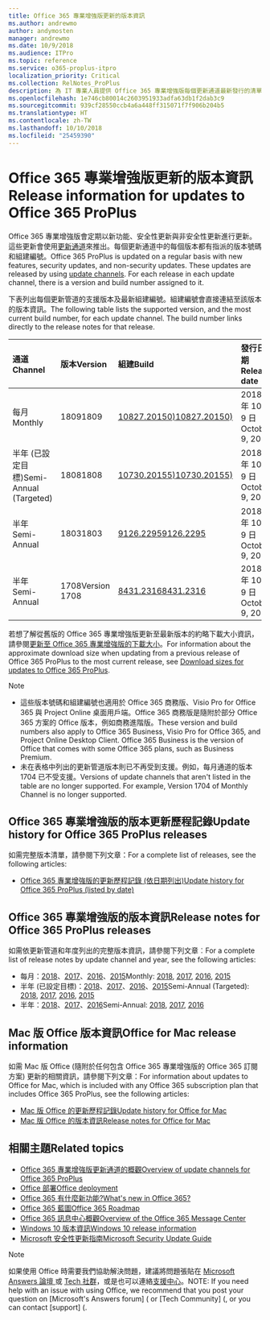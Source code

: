 ```yaml
---
title: Office 365 專業增強版更新的版本資訊
ms.author: andrewmo
author: andymosten
manager: andrewmo
ms.date: 10/9/2018
ms.audience: ITPro
ms.topic: reference
ms.service: o365-proplus-itpro
localization_priority: Critical
ms.collection: RelNotes_ProPlus
description: 為 IT 專業人員提供 Office 365 專業增強版每個更新通道最新發行的清單，以及版本資訊和更新歷程記錄的連結
ms.openlocfilehash: 1e746cb80014c2603951933adfa63db1f2dab3c9
ms.sourcegitcommit: 939cf28550ccb4a6a448ff315071f7f906b204b5
ms.translationtype: HT
ms.contentlocale: zh-TW
ms.lasthandoff: 10/10/2018
ms.locfileid: "25459390"
---
```

# <a name="release-information-for-updates-to-office-365-proplus"></a><span data-ttu-id="afc1e-103">Office 365 專業增強版更新的版本資訊</span><span class="sxs-lookup"><span data-stu-id="afc1e-103">Release information for updates to Office 365 ProPlus</span></span>

<span data-ttu-id="afc1e-p101">Office 365 專業增強版會定期以新功能、安全性更新與非安全性更新進行更新。這些更新會使用[更新通道](https://docs.microsoft.com/DeployOffice/overview-of-update-channels-for-office-365-proplus)來推出。每個更新通道中的每個版本都有指派的版本號碼和組建編號。</span><span class="sxs-lookup"><span data-stu-id="afc1e-p101">Office 365 ProPlus is updated on a regular basis with new features, security updates, and non-security updates. These updates are released by using [update channels](https://docs.microsoft.com/DeployOffice/overview-of-update-channels-for-office-365-proplus). For each release in each update channel, there is a version and build number assigned to it.</span></span> 

<span data-ttu-id="afc1e-p102">下表列出每個更新管道的支援版本及最新組建編號。組建編號會直接連結至該版本的版本資訊。</span><span class="sxs-lookup"><span data-stu-id="afc1e-p102">The following table lists the supported version, and the most current build number, for each update channel. The build number links directly to the release notes for that release.</span></span> 

  
|<span data-ttu-id="afc1e-109">**通道**</span><span class="sxs-lookup"><span data-stu-id="afc1e-109">**Channel**</span></span>|<span data-ttu-id="afc1e-110">**版本**</span><span class="sxs-lookup"><span data-stu-id="afc1e-110">**Version**</span></span>|<span data-ttu-id="afc1e-111">**組建**</span><span class="sxs-lookup"><span data-stu-id="afc1e-111">**Build**</span></span>|<span data-ttu-id="afc1e-112">**發行日期**</span><span class="sxs-lookup"><span data-stu-id="afc1e-112">**Release date**</span></span>|<span data-ttu-id="afc1e-113">**支援之前的版本**</span><span class="sxs-lookup"><span data-stu-id="afc1e-113">**Version supported until**</span></span>|
|:-----|:-----|:-----|:-----|:-----|
|<span data-ttu-id="afc1e-114">每月</span><span class="sxs-lookup"><span data-stu-id="afc1e-114">Monthly</span></span>  <br/> |<span data-ttu-id="afc1e-115">1809</span><span class="sxs-lookup"><span data-stu-id="afc1e-115">1809</span></span>  <br/> |[<span data-ttu-id="afc1e-116">10827.20150)</span><span class="sxs-lookup"><span data-stu-id="afc1e-116">10827.20150)</span></span>](monthly-channel-2018.md#version-1809-october-9)  <br/> | <span data-ttu-id="afc1e-117">2018 年 10 月 9 日</span><span class="sxs-lookup"><span data-stu-id="afc1e-117">October 9, 2018</span></span>  <br/> |<span data-ttu-id="afc1e-118">發行版本 1810</span><span class="sxs-lookup"><span data-stu-id="afc1e-118">Version 1808 is released</span></span> <br/>|
|<span data-ttu-id="afc1e-119">半年 (已設定目標)</span><span class="sxs-lookup"><span data-stu-id="afc1e-119">Semi-Annual (Targeted)</span></span>  <br/> |<span data-ttu-id="afc1e-120">1808</span><span class="sxs-lookup"><span data-stu-id="afc1e-120">1808</span></span>  <br/> |[<span data-ttu-id="afc1e-121">10730.20155)</span><span class="sxs-lookup"><span data-stu-id="afc1e-121">10730.20155)</span></span>](semi-annual-channel-targeted-2018.md#version-1808-october-9)  <br/> | <span data-ttu-id="afc1e-122">2018 年 10 月 9 日</span><span class="sxs-lookup"><span data-stu-id="afc1e-122">October 9, 2018</span></span>  <br/> | <span data-ttu-id="afc1e-123">2019年3月13日</span><span class="sxs-lookup"><span data-stu-id="afc1e-123">March 13, 2019</span></span> <br/>|
|<span data-ttu-id="afc1e-124">半年</span><span class="sxs-lookup"><span data-stu-id="afc1e-124">Semi-Annual</span></span> <br/> |<span data-ttu-id="afc1e-125">1803</span><span class="sxs-lookup"><span data-stu-id="afc1e-125">1803</span></span>  <br/> | [<span data-ttu-id="afc1e-126">9126.2295</span><span class="sxs-lookup"><span data-stu-id="afc1e-126">9126.2295</span></span>](semi-annual-channel-2018.md#version-1803-october-9) <br/> |<span data-ttu-id="afc1e-127">2018 年 10 月 9 日</span><span class="sxs-lookup"><span data-stu-id="afc1e-127">October 9, 2018</span></span>  <br/> | <span data-ttu-id="afc1e-128">2019年12月10日</span><span class="sxs-lookup"><span data-stu-id="afc1e-128">December 10, 2019</span></span> <br/>|
|<span data-ttu-id="afc1e-129">半年</span><span class="sxs-lookup"><span data-stu-id="afc1e-129">Semi-Annual</span></span> <br/> |<span data-ttu-id="afc1e-130">1708</span><span class="sxs-lookup"><span data-stu-id="afc1e-130">Version 1708</span></span>  <br/> |[<span data-ttu-id="afc1e-131">8431.2316</span><span class="sxs-lookup"><span data-stu-id="afc1e-131">8431.2316</span></span>](semi-annual-channel-2018.md#version-1708-october-9)  <br/> |<span data-ttu-id="afc1e-132">2018 年 10 月 9 日</span><span class="sxs-lookup"><span data-stu-id="afc1e-132">October 9, 2018</span></span>  <br/> | <span data-ttu-id="afc1e-133">2019年3月13日</span><span class="sxs-lookup"><span data-stu-id="afc1e-133">March 13, 2019</span></span> <br/>|

<span data-ttu-id="afc1e-134">若想了解從舊版的 Office 365 專業增強版更新至最新版本的約略下載大小資訊，請參閱[更新至 Office 365 專業增強版的下載大小](download-sizes-office365-proplus-updates.md)。</span><span class="sxs-lookup"><span data-stu-id="afc1e-134">For information about the approximate download size when updating from a previous release of Office 365 ProPlus to the most current release, see [Download sizes for updates to Office 365 ProPlus](download-sizes-office365-proplus-updates.md).</span></span>

> [!NOTE]
> - <span data-ttu-id="afc1e-p103">這些版本號碼和組建編號也適用於 Office 365 商務版、Visio Pro for Office 365 與 Project Online 桌面用戶端。Office 365 商務版是隨附於部分 Office 365 方案的 Office 版本，例如商務進階版。</span><span class="sxs-lookup"><span data-stu-id="afc1e-p103">These version and build numbers also apply to Office 365 Business, Visio Pro for Office 365, and Project Online Desktop Client. Office 365 Business is the version of Office that comes with some Office 365 plans, such as Business Premium.</span></span>
> - <span data-ttu-id="afc1e-p104">未在表格中列出的更新管道版本則已不再受到支援。例如，每月通道的版本 1704 已不受支援。</span><span class="sxs-lookup"><span data-stu-id="afc1e-p104">Versions of update channels that aren't listed in the table are no longer supported. For example, Version 1704 of Monthly Channel is no longer supported.</span></span> 


## <a name="update-history-for-office-365-proplus-releases"></a><span data-ttu-id="afc1e-139">Office 365 專業增強版的版本更新歷程記錄</span><span class="sxs-lookup"><span data-stu-id="afc1e-139">Update history for Office 365 ProPlus releases</span></span>

<span data-ttu-id="afc1e-140">如需完整版本清單，請參閱下列文章：</span><span class="sxs-lookup"><span data-stu-id="afc1e-140">For a complete list of releases, see the following articles:</span></span>
 - [<span data-ttu-id="afc1e-141">Office 365 專業增強版的更新歷程記錄 (依日期列出)</span><span class="sxs-lookup"><span data-stu-id="afc1e-141">Update history for Office 365 ProPlus (listed by date)</span></span>](update-history-office365-proplus-by-date.md)

## <a name="release-notes-for-office-365-proplus-releases"></a><span data-ttu-id="afc1e-142">Office 365 專業增強版的版本資訊</span><span class="sxs-lookup"><span data-stu-id="afc1e-142">Release notes for Office 365 ProPlus releases</span></span>

<span data-ttu-id="afc1e-143">如需依更新管道和年度列出的完整版本資訊，請參閱下列文章︰</span><span class="sxs-lookup"><span data-stu-id="afc1e-143">For a complete list of release notes by update channel and year, see the following articles:</span></span>
 - <span data-ttu-id="afc1e-144">每月：[2018](monthly-channel-2018.md)、[2017](monthly-channel-2017.md)、[2016](monthly-channel-2016.md)、[2015](monthly-channel-2015.md)</span><span class="sxs-lookup"><span data-stu-id="afc1e-144">Monthly: [2018](monthly-channel-2018.md), [2017](monthly-channel-2017.md), [2016](monthly-channel-2016.md), [2015](monthly-channel-2015.md)</span></span>
 - <span data-ttu-id="afc1e-145">半年 (已設定目標)：[2018](semi-annual-channel-targeted-2018.md)、[2017](semi-annual-channel-targeted-2017.md)、[2016](semi-annual-channel-targeted-2016.md)、[2015](semi-annual-channel-targeted-2015.md)</span><span class="sxs-lookup"><span data-stu-id="afc1e-145">Semi-Annual (Targeted): [2018](semi-annual-channel-targeted-2018.md), [2017](semi-annual-channel-targeted-2017.md), [2016](semi-annual-channel-targeted-2016.md), [2015](semi-annual-channel-targeted-2015.md)</span></span>
 - <span data-ttu-id="afc1e-146">半年：[2018](semi-annual-channel-2018.md)、[2017](semi-annual-channel-2017.md)、[2016](semi-annual-channel-2016.md)</span><span class="sxs-lookup"><span data-stu-id="afc1e-146">Semi-Annual: [2018](semi-annual-channel-2018.md), [2017](semi-annual-channel-2017.md), [2016](semi-annual-channel-2016.md)</span></span>

## <a name="office-for-mac-release-information"></a><span data-ttu-id="afc1e-147">Mac 版 Office 版本資訊</span><span class="sxs-lookup"><span data-stu-id="afc1e-147">Office for Mac release information</span></span>

<span data-ttu-id="afc1e-148">如需 Mac 版 Office (隨附於任何包含 Office 365 專業增強版的 Office 365 訂閱方案) 更新的相關資訊，請參閱下列文章：</span><span class="sxs-lookup"><span data-stu-id="afc1e-148">For information about updates to Office for Mac, which is included with any Office 365 subscription plan that includes Office 365 ProPlus, see the following articles:</span></span>
 - [<span data-ttu-id="afc1e-149">Mac 版 Office 的更新歷程記錄</span><span class="sxs-lookup"><span data-stu-id="afc1e-149">Update history for Office for Mac</span></span>](update-history-office-for-mac.md)
 - [<span data-ttu-id="afc1e-150">Mac 版 Office 的版本資訊</span><span class="sxs-lookup"><span data-stu-id="afc1e-150">Release notes for Office for Mac</span></span>](release-notes-office-for-mac.md)


## <a name="related-topics"></a><span data-ttu-id="afc1e-151">相關主題</span><span class="sxs-lookup"><span data-stu-id="afc1e-151">Related topics</span></span>

- [<span data-ttu-id="afc1e-152">Office 365 專業增強版更新通道的概觀</span><span class="sxs-lookup"><span data-stu-id="afc1e-152">Overview of update channels for Office 365 ProPlus</span></span>](https://docs.microsoft.com/DeployOffice/overview-of-update-channels-for-office-365-proplus)
- [<span data-ttu-id="afc1e-153">Office 部署</span><span class="sxs-lookup"><span data-stu-id="afc1e-153">Office deployment</span></span>](https://docs.microsoft.com/deployoffice/)
- [<span data-ttu-id="afc1e-154">Office 365 有什麼新功能?</span><span class="sxs-lookup"><span data-stu-id="afc1e-154">What's new in Office 365?</span></span>](https://support.office.com/article/95c8d81d-08ba-42c1-914f-bca4603e1426)
- [<span data-ttu-id="afc1e-155">Office 365 藍圖</span><span class="sxs-lookup"><span data-stu-id="afc1e-155">Office 365 Roadmap</span></span>](https://products.office.com/business/office-365-roadmap)
- [<span data-ttu-id="afc1e-156">Office 365 訊息中心概觀</span><span class="sxs-lookup"><span data-stu-id="afc1e-156">Overview of the Office 365 Message Center</span></span>](https://support.office.com/article/38fb3333-bfcc-4340-a37b-deda509c2093)
- [<span data-ttu-id="afc1e-157">Windows 10 版本資訊</span><span class="sxs-lookup"><span data-stu-id="afc1e-157">Windows 10 release information</span></span>](https://www.microsoft.com/itpro/windows-10/release-information)
- [<span data-ttu-id="afc1e-158">Microsoft 安全性更新指南</span><span class="sxs-lookup"><span data-stu-id="afc1e-158">Microsoft Security Update Guide</span></span>](https://portal.msrc.microsoft.com/)

> [!NOTE]
> <span data-ttu-id="afc1e-159">如果使用 Office 時需要我們協助解決問題，建議將問題張貼在 [Microsoft Answers 論壇 ](https://answers.microsoft.com/) 或 [Tech 社群](https://techcommunity.microsoft.com/)，或是也可以連絡[支援中心](https://support.microsoft.com/contactus)。</span><span class="sxs-lookup"><span data-stu-id="afc1e-159">NOTE: If you need help with an issue with using Office, we recommend that you post your question on [Microsoft's Answers forum] ([](https://answers.microsoft.com/) or [Tech Community] ([](https://techcommunity.microsoft.com/), or you can contact [support] ([](https://support.microsoft.com/contactus).</span></span>
